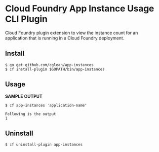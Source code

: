 # Cloud Foundry App Instance Usage CLI Plugin

Cloud Foundry plugin extension to view the instance count for an application that is running in a Cloud Foundry deployment.

## Install

```
$ go get github.com/cglean/app-instances
$ cf install-plugin $GOPATH/bin/app-instances
```

## Usage

**SAMPLE OUTPUT**

```
$ cf app-instances 'application-name'

Following is the output 
1
```

## Uninstall

```
$ cf uninstall-plugin app-instances
```
